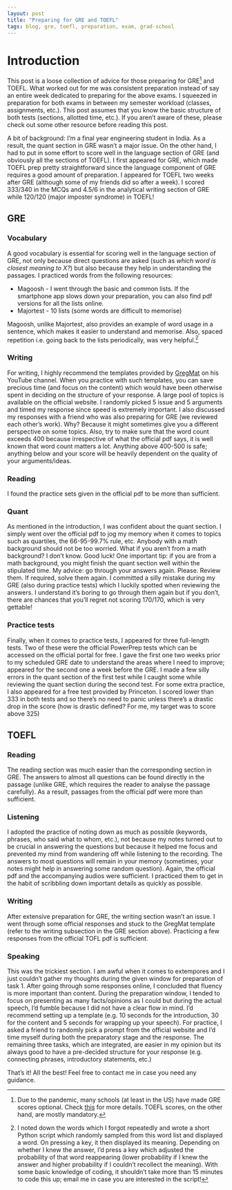 ```yaml
---
layout: post
title: "Preparing for GRE and TOEFL"
tags: blog, gre, toefl, preparation, exam, grad-school
---
```


# Introduction
This post is a loose collection of advice for those preparing for GRE[^1] and TOEFL. What worked out for me was consistent preparation instead of say an entire week dedicated to preparing for the above exams. I squeezed in preparation for both exams in between my semester workload (classes, assignments, etc.). This post assumes that you know the basic structure of both tests (sections, allotted time, etc.). If you aren’t aware of these, please check out some other resource before reading this post.

A bit of background: I’m a final year engineering student in India. As a result, the quant section in GRE wasn’t a major issue. On the other hand, I had to put in some effort to score well in the language section of GRE (and obviously all the sections of TOEFL). I first appeared for GRE, which made TOEFL prep pretty straightforward since the language component of GRE requires a good amount of preparation. I appeared for TOEFL two weeks after GRE (although some of my friends did so after a week). I scored 333/340 in the MCQs and 4.5/6 in the analytical writing section of GRE while 120/120 (major imposter syndrome) in TOEFL!

## GRE
### Vocabulary
A good vocabulary is essential for scoring well in the language section of GRE, not only because direct questions are asked (such as *which word is closest meaning to X?*) but also because they help in understanding the passages. I practiced words from the following resources:
* Magoosh - I went through the basic and common lists. If the smartphone app slows down your preparation, you can also find pdf versions for all the lists online.
* Majortest - 10 lists (some words are difficult to memorise)

Magoosh, unlike Majortest, also provides an example of word usage in a sentence, which makes it easier to understand and memorise. Also, spaced repetition i.e. going back to the lists periodically, was very helpful.[^2]

### Writing
For writing, I highly recommend the templates provided by [GregMat](https://www.youtube.com/channel/UCktwzce9ncy_K78l1KBZkYQ) on his YouTube channel. When you practice with such templates, you can save precious time (and focus on the content) which would have been otherwise spent in deciding on the structure of your response. A large pool of topics is available on the official website. I randomly picked 5 issue and 5 arguments and timed my response since speed is extremely important. I also discussed my responses with a friend who was also preparing for GRE (we reviewed each other’s work). Why? Because it might sometimes give you a different perspective on some topics. Also, try to make sure that the word count exceeds 400 because irrespective of what the official pdf says, it is well known that word count matters a lot. Anything above 400-500 is safe; anything below and your score will be heavily dependent on the quality of your arguments/ideas.

### Reading
I found the practice sets given in the official pdf to be more than sufficient.

### Quant
As mentioned in the introduction, I was confident about the quant section. I simply went over the official pdf to jog my memory when it comes to topics such as quartiles, the 66-95-99.7% rule, etc. Anybody with a math background should not be too worried. What if you aren’t from a math background? I don’t know. Good luck!
One important tip: if you are from a math background, you might finish the quant section well within the stipulated time. My advice: go through your answers again. Please. Review them. If required, solve them again. I committed a silly mistake during my GRE (also during practice tests) which I luckily spotted when reviewing the answers. I understand it’s boring to go through them again but if you don’t, there are chances that you’ll regret not scoring 170/170, which is very gettable! 

### Practice tests
Finally, when it comes to practice tests, I appeared for three full-length tests. Two of these were the official PowerPrep tests which can be accessed on the official portal for free. I gave the first one two weeks prior to my scheduled GRE date to understand the areas where I need to improve; appeared for the second one a week before the GRE. I made a few silly errors in the quant section of the first test while I caught some while reviewing the quant section during the second test. For some extra practice, I also appeared for a free test provided by Princeton. I scored lower than 333 in both tests and so there’s no need to panic unless there’s a drastic drop in the score (how is drastic defined? For me, my target was to score above 325)

## TOEFL
### Reading
The reading section was much easier than the corresponding section in GRE. The answers to almost all questions can be found directly in the passage (unlike GRE, which requires the reader to analyse the passage carefully). As a result, passages from the official pdf were more than sufficient.

### Listening
I adopted the practice of noting down as much as possible (keywords, phrases, who said what to whom, etc.), not because my notes turned out to be crucial in answering the questions but because it helped me focus and prevented my mind from wandering off while listening to the recording. The answers to most questions will remain in your memory (sometimes, your notes might help in answering some random question). Again, the official pdf and the accompanying audios were sufficient. I practiced them to get in the habit of scribbling down important details as quickly as possible.

### Writing
After extensive preparation for GRE, the writing section wasn’t an issue. I went through some official responses and stuck to the GregMat template (refer to the writing subsection in the GRE section above). Practicing a few responses from the official TOFL pdf is sufficient.

### Speaking
This was the trickiest section. I am awful when it comes to extempores and I just couldn’t gather my thoughts during the given window for preparation of task 1. After going through some responses online, I concluded that fluency is more important than content. During the preparation window, I tended to focus on presenting as many facts/opinions as I could but during the actual speech, I’d fumble because I did not have a clear flow in mind. I’d recommend setting up a template (e.g. 10 seconds for the introduction, 30 for the content and 5 seconds for wrapping up your speech). For practice, I asked a friend to randomly pick a prompt from the official website and I’d time myself during both the preparatory stage and the response. The remaining three tasks, which are integrated, are easier in my opinion but its always good to have a pre-decided structure for your response (e.g. connecting phrases, introductory statements, etc.)

That’s it! All the best! Feel free to contact me in case you need any guidance.

[^1]: Due to the pandemic, many schools (at least in the US) have made GRE scores optional. Check [this](https://github.com/WillMartin7/gre-requirements) for more details. TOEFL scores, on the other hand, are mostly mandatory.

[^2]: I noted down the words which I forgot repeatedly and wrote a short Python script which randomly sampled from this word list and displayed a word. On pressing a key, it then displayed its meaning. Depending on whether I knew the answer, I’d press a key which adjusted the probability of that word reappearing (lower probability if I knew the answer and higher probability if I couldn’t recollect the meaning). With some basic knowledge of coding, it shouldn’t take more than 15 minutes to code this up; email me in case you are interested in the script!